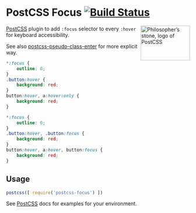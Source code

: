 # PostCSS Focus [![Build Status][ci-img]][ci]

<img align="right" width="135" height="95"
     title="Philosopher’s stone, logo of PostCSS"
     src="http://postcss.github.io/postcss/logo-leftp.svg">

[PostCSS] plugin to add `:focus` selector to every `:hover`
for keyboard accessibility.

See also [postcss-pseudo-class-enter] for more explicit way.

[postcss-pseudo-class-enter]: https://github.com/jonathantneal/postcss-pseudo-class-enter
[PostCSS]:                    https://github.com/postcss/postcss
[ci-img]:                     https://travis-ci.org/postcss/postcss-focus.svg
[ci]:                         https://travis-ci.org/postcss/postcss-focus

```css
*:focus {
    outline: 0;
}
.button:hover {
    background: red;
}
button:hover, a:hover:only {
    background: red;
}
```

```css
*:focus {
    outline: 0;
}
.button:hover, .button:focus {
    background: red;
}
button:hover, a:hover, button:focus {
    background: red;
}
```

## Usage

```js
postcss([ require('postcss-focus') ])
```

See [PostCSS] docs for examples for your environment.
